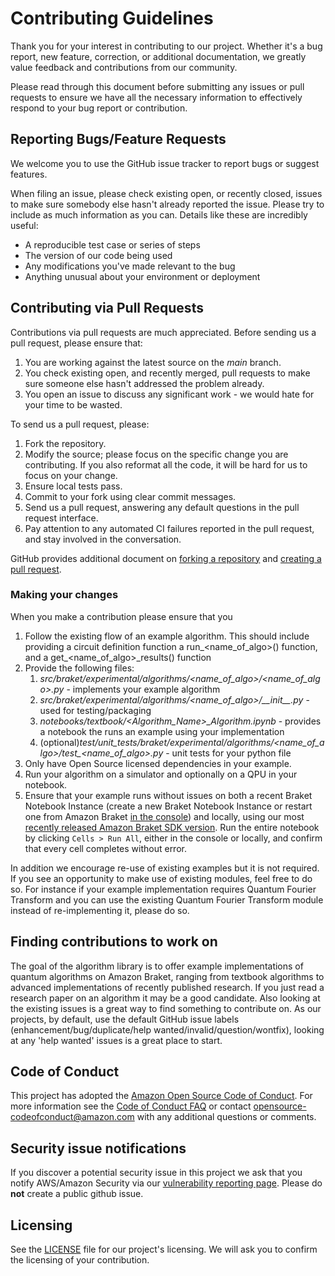 # Contributing Guidelines

Thank you for your interest in contributing to our project. Whether it's a bug report, new feature, correction, or additional
documentation, we greatly value feedback and contributions from our community.

Please read through this document before submitting any issues or pull requests to ensure we have all the necessary
information to effectively respond to your bug report or contribution.


## Reporting Bugs/Feature Requests

We welcome you to use the GitHub issue tracker to report bugs or suggest features.

When filing an issue, please check existing open, or recently closed, issues to make sure somebody else hasn't already
reported the issue. Please try to include as much information as you can. Details like these are incredibly useful:

* A reproducible test case or series of steps
* The version of our code being used
* Any modifications you've made relevant to the bug
* Anything unusual about your environment or deployment


## Contributing via Pull Requests
Contributions via pull requests are much appreciated. Before sending us a pull request, please ensure that:

1. You are working against the latest source on the *main* branch.
2. You check existing open, and recently merged, pull requests to make sure someone else hasn't addressed the problem already.
3. You open an issue to discuss any significant work - we would hate for your time to be wasted.

To send us a pull request, please:

1. Fork the repository.
2. Modify the source; please focus on the specific change you are contributing. If you also reformat all the code, it will be hard for us to focus on your change.
3. Ensure local tests pass.
4. Commit to your fork using clear commit messages.
5. Send us a pull request, answering any default questions in the pull request interface.
6. Pay attention to any automated CI failures reported in the pull request, and stay involved in the conversation.

GitHub provides additional document on [forking a repository](https://help.github.com/articles/fork-a-repo/) and
[creating a pull request](https://help.github.com/articles/creating-a-pull-request/).


### Making your changes

When you make a contribution please ensure that you

1.  Follow the existing flow of an example algorithm. This should include providing a circuit definition function a run_<name_of_algo>() function, and a get_<name_of_algo>_results() function
2.  Provide the following files:
    1.  *src/braket/experimental/algorithms/<name_of_algo>/<name_of_algo>.py* - implements your example algorithm
    2.  *src/braket/experimental/algorithms/<name_of_algo>/\_\_init__\.py* - used for testing/packaging
    3.  *notebooks/textbook/<Algorithm_Name>_Algorithm.ipynb* - provides a notebook the runs an example using your implementation
    4.  (optional)*test/unit_tests/braket/experimental/algorithms/<name_of_algo>/test_<name_of_algo>.py* - unit tests for your python file
3.  Only have Open Source licensed dependencies in your example.
4.  Run your algorithm on a simulator and optionally on a QPU in your notebook.
5.  Ensure that your example runs without issues on both a recent Braket Notebook Instance (create a new Braket Notebook Instance or restart one from Amazon Braket [in the console](https://docs.aws.amazon.com/braket/latest/developerguide/braket-get-started-create-notebook.html)) and locally, using our most [recently released Amazon Braket SDK version](https://github.com/aws/amazon-braket-sdk-python/blob/main/README.md#installing-the-amazon-braket-python-sdk). Run the entire notebook by clicking `Cells > Run All`, either in the console or locally, and confirm that every cell completes without error.

In addition we encourage re-use of existing examples but it is not required. If you see an opportunity to make use of existing modules,
feel free to do so. For instance if your example implementation requires Quantum Fourier Transform and you can use the existing
Quantum Fourier Transform module instead of re-implementing it, please do so.


## Finding contributions to work on
The goal of the algorithm library is to offer example implementations of quantum algorithms on Amazon Braket, ranging from textbook algorithms
to advanced implementations of recently published research. If you just read a research paper on an algorithm it may be a good candidate.
Also looking at the existing issues is a great way to find something to contribute on. As our projects, by default, use the default GitHub
issue labels (enhancement/bug/duplicate/help wanted/invalid/question/wontfix), looking at any 'help wanted' issues is a great place to start.


## Code of Conduct
This project has adopted the [Amazon Open Source Code of Conduct](https://aws.github.io/code-of-conduct).
For more information see the [Code of Conduct FAQ](https://aws.github.io/code-of-conduct-faq) or contact
opensource-codeofconduct@amazon.com with any additional questions or comments.


## Security issue notifications
If you discover a potential security issue in this project we ask that you notify AWS/Amazon Security via our [vulnerability reporting page](http://aws.amazon.com/security/vulnerability-reporting/). Please do **not** create a public github issue.


## Licensing

See the [LICENSE](LICENSE) file for our project's licensing. We will ask you to confirm the licensing of your contribution.
